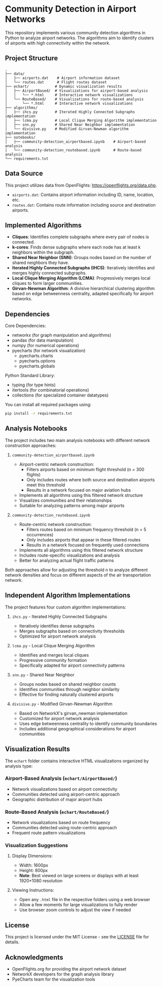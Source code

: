 # Community Detection in Airport Networks

This repository implements various community detection algorithms in Python to analyze airport networks. The algorithms aim to identify clusters of airports with high connectivity within the network.

## Project Structure

```
.
├── data/
│   ├── airports.dat    # Airport information dataset
│   └── routes.dat      # Flight routes dataset
├── echart/            # Dynamic visualization results
│   ├── AirportBased/  # Visualizations for airport-based analysis
│   │   └── *.html     # Interactive network visualizations
│   └── RouteBased/    # Visualizations for route-based analysis
│       └── *.html     # Interactive network visualizations
├── algorithms/
│   ├── ihcs.py        # Iterated Highly Connected Subgraphs implementation
│   ├── lcma.py        # Local Clique Merging Algorithm implementation
│   ├── snn.py         # Shared Near Neighbor implementation
│   └── divisive.py    # Modified Girvan-Newman algorithm implementation
├── notebooks/
│   ├── community-detection_airportbased.ipynb    # Airport-based analysis
│   └── community-detection_routebased.ipynb      # Route-based analysis
└── requirements.txt
```

## Data Source

This project utilizes data from OpenFlights: https://openflights.org/data.php.
- `airports.dat`: Contains airport information including ID, name, location, etc.
- `routes.dat`: Contains route information including source and destination airports.

## Implemented Algorithms

* **Cliques**: Identifies complete subgraphs where every pair of nodes is connected.
* **k-cores**: Finds dense subgraphs where each node has at least k neighbors within the subgraph.
* **Shared Near Neighbor (SNN)**: Groups nodes based on the number of shared neighbors they have.
* **Iterated Highly Connected Subgraphs (IHCS)**: Iteratively identifies and merges highly connected subgraphs.
* **Local Clique Merging Algorithm (LCMA)**: Progressively merges local cliques to form larger communities.
* **Girvan-Newman Algorithm**: A divisive hierarchical clustering algorithm based on edge betweenness centrality, adapted specifically for airport networks.

## Dependencies

Core Dependencies:
* networkx (for graph manipulation and algorithms)
* pandas (for data manipulation)
* numpy (for numerical operations)
* pyecharts (for network visualization)
    - pyecharts.charts
    - pyecharts.options
    - pyecharts.globals

Python Standard Library:
* typing (for type hints)
* itertools (for combinatorial operations)
* collections (for specialized container datatypes)

You can install all required packages using:
```bash
pip install -r requirements.txt
```

## Analysis Notebooks

The project includes two main analysis notebooks with different network construction approaches:

1. `community-detection_airportbased.ipynb`
   - Airport-centric network construction:
     * Filters airports based on minimum flight threshold (n = 300 flights)
     * Only includes routes where both source and destination airports meet this threshold
     * Results in a network focused on major aviation hubs
   - Implements all algorithms using this filtered network structure
   - Visualizes communities and their relationships
   - Suitable for analyzing patterns among major airports

2. `community-detection_routebased.ipynb`
   - Route-centric network construction:
     * Filters routes based on minimum frequency threshold (n = 5 occurrences)
     * Only includes airports that appear in these filtered routes
     * Results in a network focused on frequently used connections
   - Implements all algorithms using this filtered network structure
   - Includes route-specific visualizations and analysis
   - Better for analyzing actual flight traffic patterns

Both approaches allow for adjusting the threshold n to analyze different network densities and focus on different aspects of the air transportation network.

## Independent Algorithm Implementations

The project features four custom algorithm implementations:

1. `ihcs.py` - Iterated Highly Connected Subgraphs
   - Iteratively identifies dense subgraphs
   - Merges subgraphs based on connectivity thresholds
   - Optimized for airport network analysis

2. `lcma.py` - Local Clique Merging Algorithm
   - Identifies and merges local cliques
   - Progressive community formation
   - Specifically adapted for airport connectivity patterns

3. `snn.py` - Shared Near Neighbor
   - Groups nodes based on shared neighbor counts
   - Identifies communities through neighbor similarity
   - Effective for finding naturally clustered airports

4. `divisive.py` - Modified Girvan-Newman Algorithm
   - Based on NetworkX's girvan_newman implementation
   - Customized for airport network analysis
   - Uses edge betweenness centrality to identify community boundaries
   - Includes additional geographical considerations for airport communities

## Visualization Results

The `echart` folder contains interactive HTML visualizations organized by analysis type:

### Airport-Based Analysis (`echart/AirportBased/`)
- Network visualizations based on airport connectivity
- Communities detected using airport-centric approach
- Geographic distribution of major airport hubs

### Route-Based Analysis (`echart/RouteBased/`)
- Network visualizations based on route frequency
- Communities detected using route-centric approach
- Frequent route pattern visualizations

### Visualization Suggestions

1. Display Dimensions:
   - Width: 1600px
   - Height: 800px
   - **Note**: Best viewed on large screens or displays with at least 1920×1080 resolution

2. Viewing Instructions:
   - Open any `.html` file in the respective folders using a web browser
   - Allow a few moments for large visualizations to fully render
   - Use browser zoom controls to adjust the view if needed

## License

This project is licensed under the MIT License - see the [LICENSE](LICENSE) file for details.

## Acknowledgments

* OpenFlights.org for providing the airport network dataset
* NetworkX developers for the graph analysis library
* PyeCharts team for the visualization tools